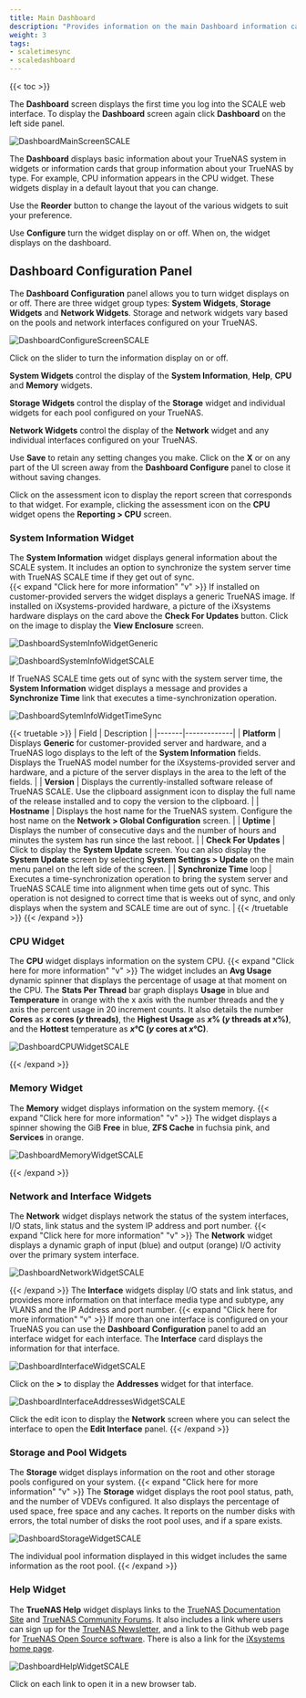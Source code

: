 ```yaml
---
title: Main Dashboard
description: "Provides information on the main Dashboard information cards (widgets). It includes basic instructions on synchronizing system server and SCALE time and on customizing the display by moving, adding, or removing widgets."
weight: 3
tags:
- scaletimesync
- scaledashboard
---
```


{{< toc >}}

The **Dashboard** screen displays the first time you log into the SCALE web interface. 
To display the **Dashboard** screen again click **Dashboard** on the left side panel. 

![DashboardMainScreenSCALE](/images/SCALE/Dashboard/DashboardMainScreenSCALE.png "TrueNAS SCALE Dashboard")

The **Dashboard** displays basic information about your TrueNAS system in widgets or information cards that group information about your TrueNAS by type. For example, CPU information appears in the CPU widget. 
These widgets display in a default layout that you can change.

Use the **Reorder** button to change the layout of the various widgets to suit your preference.

Use **Configure** turn the widget display on or off. When on, the widget displays on the dashboard.

## Dashboard Configuration Panel

The **Dashboard Configuration** panel allows you to turn widget displays on or off. 
There are three widget group types: **System Widgets**, **Storage Widgets** and **Network Widgets**. 
Storage and network widgets vary based on the pools and network interfaces configured on your TrueNAS. 

![DashboardConfigureScreenSCALE](/images/SCALE/Dashboard/DashboardConfigureScreenSCALE.png "Dashboard Configure Panel")

Click on the slider to turn the information display on or off.

**System Widgets** control the display of the **System Information**, **Help**, **CPU** and **Memory** widgets.

**Storage Widgets** control the display of the **Storage** widget and individual widgets for each pool configured on your TrueNAS.

**Network Widgets** control the display of the **Network** widget and any individual interfaces configured on your TrueNAS.

Use **Save** to retain any setting changes you make. Click on the **X** or on any part of the UI screen away from the **Dashboard Configure** panel to close it without saving changes.

Click on the <span class="iconify" data-icon="ic:baseline-assessment"></span> assessment icon to display the report screen that corresponds to that widget. For example, clicking the <span class="iconify" data-icon="ic:baseline-assessment"></span> assessment icon on the **CPU** widget opens the **Reporting > CPU** screen. 

### System Information Widget
The **System Information** widget displays general information about the SCALE system. It includes an option to synchronize the system server time with TrueNAS SCALE time if they get out of sync.   
{{< expand "Click here for more information" "v" >}}
If installed on customer-provided servers the widget displays a generic TrueNAS image. 
If installed on iXsystems-provided hardware, a picture of the iXsystems hardware displays on the card above the **Check For Updates** button. Click on the image to display the **View Enclosure** screen.

![DashboardSystemInfoWidgetGeneric](/images/SCALE/Dashboard/DashboardSystemInfoWidgetGeneric.png "System Information Widget Generic Hardware")

![DashboardSystemInfoWidgetSCALE](/images/SCALE/Dashboard/DashboardSystemInfoWidgetSCALE.png "System Information Widget for iXsystems Hardware")

If TrueNAS SCALE time gets out of sync with the system server time, the **System Information** widget displays a message and provides a **Synchronize Time** link that executes a time-synchronization operation.

![DashboardSytemInfoWidgetTimeSync](/images/SCALE/Dashboard/DashboardSytemInfoWidgetTimeSync.png "System Information Widget with Time Sync")

{{< truetable >}}
| Field | Description |
|-------|-------------|
| **Platform** | Displays **Generic** for customer-provided server and hardware, and a TrueNAS logo displays to the left of the **System Information** fields. <br> Displays the TrueNAS model number for the iXsystems-provided server and hardware, and a picture of the server displays in the area to the left of the fields. |
| **Version** | Displays the currently-installed software release of TrueNAS SCALE. Use the clipboard <span class="material-icons-outlined">assignment</span> icon to display the full name of the release installed and to copy the version to the clipboard. |
| **Hostname** | Displays the host name for the TrueNAS system. Configure the host name on the **Network > Global Configuration** screen. |
| **Uptime** | Displays the number of consecutive days and the number of hours and minutes the system has run since the last reboot. |
| **Check For Updates** | Click to display the **System Update** screen. You can also display the **System Update** screen by selecting **System Settings > Update** on the main menu panel on the left side of the screen. | 
| **Synchronize Time** <span class="material-icons">loop</span> | Executes a time-synchronization operation to bring the system server and TrueNAS SCALE time into alignment when time gets out of sync. This operation is not designed to correct time that is weeks out of sync, and only displays when the system and SCALE time are out of sync. |
{{< /truetable >}}
{{< /expand >}}

### CPU Widget
The **CPU** widget displays information on the system CPU. 
{{< expand "Click here for more information" "v" >}}
The widget includes an **Avg Usage** dynamic spinner that displays the percentage of usage at that moment on the CPU. 
The **Stats Per Thread** bar graph displays **Usage** in blue and **Temperature** in orange with the x axis with the number threads and the y axis the percent usage in 20 increment counts. 
It also details the number **Cores** as ***x* cores (*y* threads)**, the **Highest Usage** as ***x*% (*y* threads at *x*%)**, and the **Hottest** temperature as ***x*&deg;C (*y* cores at *x*&deg;C)**.

![DashboardCPUWidgetSCALE](/images/SCALE/Dashboard/DashboardCPUWidgetSCALE.png "Dashboard CPU Widget")

{{< /expand >}}

### Memory Widget
The **Memory** widget displays information on the system memory. 
{{< expand "Click here for more information" "v" >}}
The widget displays a spinner showing the GiB **Free** in blue, **ZFS Cache** in fuchsia pink, and **Services** in orange. 

![DashboardMemoryWidgetSCALE](/images/SCALE/Dashboard/DashboardMemoryWidgetSCALE.png "Dashboard Memory Widget")

{{< /expand >}}

### Network and Interface Widgets
The **Network** widget displays network the status of the system interfaces, I/O stats, link status and the system IP address and port number.
{{< expand "Click here for more information" "v" >}}
The **Network** widget displays a dynamic graph of input (blue) and output (orange) I/O activity over the primary system interface. 

![DashboardNetworkWidgetSCALE](/images/SCALE/Dashboard/DashboardNetworkWidgetSCALE.png "Dashboard Network Widget")

{{< /expand >}}
The **Interface** widgets display I/O stats and link status, and provides more information on that interface media type and subtype, any VLANS and the IP Address and port number.
{{< expand "Click here for more information" "v" >}}
If more than one interface is configured on your TrueNAS you can use the **Dashboard Configuration** panel to add an interface widget for each interface. The **Interface** card displays the information for that interface.

![DashboardInterfaceWidgetSCALE](/images/SCALE/Dashboard/DashboardInterfaceWidgetSCALE.png "Dashboard Interface Widget")

Click on the **>** to display the **Addresses** widget for that interface. 

![DashboardInterfaceAddressesWidgetSCALE](/images/SCALE/Dashboard/DashboardInterfaceAddressesWidgetSCALE.png "Dashboard Interface Addresses Widget")

Click the <span class="iconify" data-icon="material-symbols:edit-outline"></span> edit icon to display the **Network** screen where you can select the interface to open the **Edit Interface** panel.
{{< /expand >}}

### Storage and Pool Widgets
The **Storage** widget displays information on the root and other storage pools configured on your system.
{{< expand "Click here for more information" "v" >}}
The **Storage** widget displays the root pool status, path, and the number of VDEVs configured. It also displays the percentage of used space, free space and any caches.
It reports on the number disks with errors, the total number of disks the root pool uses, and if a spare exists.

![DashboardStorageWidgetSCALE](/images/SCALE/Dashboard/DashboardStorageWidgetSCALE.png "Dashboard Storage Widget")

The individual pool information displayed in this widget includes the same information as the root pool.
{{< /expand >}}

### Help Widget
The **TrueNAS Help** widget displays links to the [TrueNAS Documentation Site](https://www.truenas.com/docs/) and [TrueNAS Community Forums](https://www.ixsystems.com/community/). It also includes a link where users can sign up for the [TrueNAS Newsletter](https://www.truenas.com/newsletter/), and a link to the Github web page for [TrueNAS Open Source software](https://github.com/truenas/). There is also a link for the [iXsystems home page](https://www.ixsystems.com/).

![DashboardHelpWidgetSCALE](/images/SCALE/Dashboard/DashboardHelpWidgetSCALE.png "Dashboard Help Widget")

Click on each link to open it in a new browser tab.
